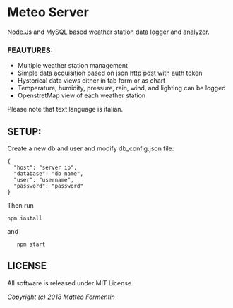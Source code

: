 # Meteo Server  
Node.Js and MySQL based weather station data logger and analyzer.  

### FEAUTURES:
- Multiple weather station management
- Simple data acquisition based on json http post with auth token
- Hystorical data views either in tab form or as chart
- Temperature, humidity, pressure, rain, wind, and lighting can be logged 
- OpenstretMap view of each weather station

Please note that text language is italian.

## SETUP:  
Create a new db and user and modify db_config.json file:

```
{
  "host": "server ip",
  "database": "db name",
  "user": "username",
  "password": "password"
}
```
Then run
```
npm install
```
and 
```
   npm start
```

## LICENSE  
All software is released under MIT License.

*Copyright (c) 2018 Matteo Formentin*

